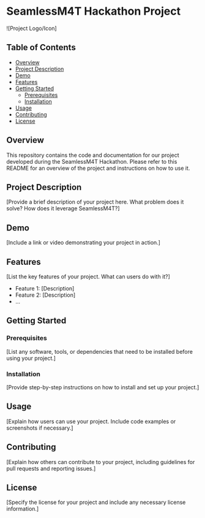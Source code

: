 # SeamlessM4T Hackathon Project

![Project Logo/Icon]

## Table of Contents
- [Overview](#overview)
- [Project Description](#project-description)
- [Demo](#demo)
- [Features](#features)
- [Getting Started](#getting-started)
  - [Prerequisites](#prerequisites)
  - [Installation](#installation)
- [Usage](#usage)
- [Contributing](#contributing)
- [License](#license)

## Overview

This repository contains the code and documentation for our project developed during the SeamlessM4T Hackathon. Please refer to this README for an overview of the project and instructions on how to use it.

## Project Description

[Provide a brief description of your project here. What problem does it solve? How does it leverage SeamlessM4T?]

## Demo

[Include a link or video demonstrating your project in action.]

## Features

[List the key features of your project. What can users do with it?]

- Feature 1: [Description]
- Feature 2: [Description]
- ...

## Getting Started

### Prerequisites

[List any software, tools, or dependencies that need to be installed before using your project.]

### Installation

[Provide step-by-step instructions on how to install and set up your project.]

## Usage

[Explain how users can use your project. Include code examples or screenshots if necessary.]

## Contributing

[Explain how others can contribute to your project, including guidelines for pull requests and reporting issues.]

## License

[Specify the license for your project and include any necessary license information.]

